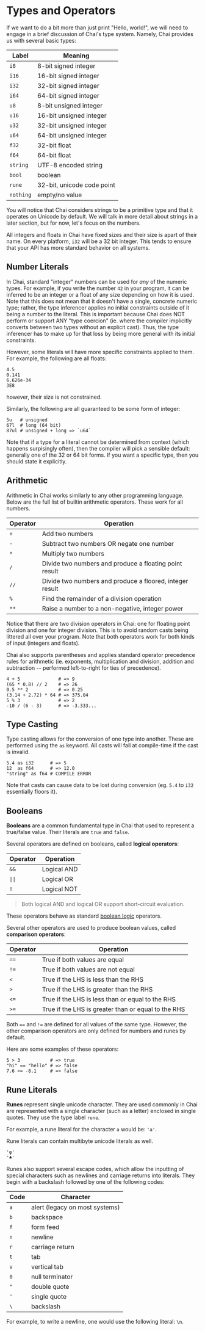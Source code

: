# Types and Operators

If we want to do a bit more than just print "Hello, world!", we will need to
engage in a brief discussion of Chai's type system.  Namely, Chai provides us
with several basic types:

| Label | Meaning |
| ----- | ------- |
| `i8` | 8-bit signed integer |
| `i16` | 16-bit signed integer |
| `i32` | 32-bit signed integer |
| `i64` | 64-bit signed integer |
| `u8` | 8-bit unsigned integer |
| `u16` | 16-bit unsigned integer |
| `u32` | 32-bit unsigned integer |
| `u64` | 64-bit unsigned integer |
| `f32` | 32-bit float |
| `f64` | 64-bit float |
| `string` | UTF-8 encoded string |
| `bool` | boolean |
| `rune` | 32-bit, unicode code point |
| `nothing` | empty/no value |

You will notice that Chai considers strings to be a primitive type and that it
operates on Unicode by default.  We will talk in more detail about strings in
a later section, but for now, let's focus on the numbers.

All integers and floats in Chai have fixed sizes and their size is apart of
their name.  On every platform, `i32` will be a 32 bit integer.  This tends to
ensure that your API has more standard behavior on all systems.

## Number Literals

In Chai, standard "integer" numbers can be used for *any* of the numeric types.
For example, if you write the number `42` in your program, it can be inferred to
be an integer or a float of any size depending on how it is used.  Note that
this does not mean that it doesn't have a single, concrete numeric type; rather,
the type inferencer applies no initial constraints outside of it being a number
to the literal.  This is important because Chai does NOT perform or support ANY
"type coercion" (ie. where the compiler implicitly converts between two types
without an explicit cast).  Thus, the type inferencer has to make up for that
loss by being more general with its initial constraints.

However, some literals will have more specific constraints applied to them.  For
example, the following are all floats:

    4.5
    0.141
    6.626e-34
    3E8

however, their size is not constrained.

Similarly, the following are all guaranteed to be some form of integer:

    5u   # unsigned
    67l  # long (64 bit)
    87ul # unsigned + long => `u64`

Note that if a type for a literal cannot be determined from context (which
happens surpisingly often), then the compiler will pick a sensible default:
generally one of the 32 or 64 bit forms.  If you want a specific type, then you
should state it explicitly.

## Arithmetic

Arithmetic in Chai works similarly to any other programming language.  Below are
the full list of builtin arithmetic operators.  These work for all numbers.

| Operator | Operation |
| -------- | --------- |
| `+` | Add two numbers |
| `-` | Subtract two numbers OR negate one number |
| `*` | Multiply two numbers |
| `/` | Divide two numbers and produce a floating point result |
| `//` | Divide two numbers and produce a floored, integer result |
| `%` | Find the remainder of a division operation |
| `**` | Raise a number to a non-negative, integer power |

Notice that there are two division operators in Chai: one for floating point
division and one for integer division.  This is to avoid random casts being
littered all over your program.  Note that both operators work for both kinds of
input (integers and floats).

Chai also supports parentheses and applies standard operator precedence rules
for arithmetic (ie. exponents, multiplication and division, addition and
subtraction -- performed left-to-right for ties of precedence).

    4 + 5              # => 9
    (65 * 0.8) // 2    # => 26
    0.5 ** 2           # => 0.25
    (3.14 + 2.72) * 64 # => 375.04
    5 % 3              # => 2
    -10 / (6 - 3)      # => -3.333...

## Type Casting

Type casting allows for the conversion of one type into another.  These are
performed using the `as` keyword.  All casts will fail at compile-time if the
cast is invalid.

    5.4 as i32      # => 5
    12  as f64      # => 12.0
    "string" as f64 # COMPILE ERROR

Note that casts can cause data to be lost during conversion (eg. `5.4` to `i32`
essentially floors it). 

## Booleans

**Booleans** are a common fundamental type in Chai that used to represent a
true/false value.  Their literals are `true` and `false`.

Several operators are defined on booleans, called **logical operators**:

| Operator | Operation |
| -------- | --------- |
| `&&` | Logical AND |
| `\|\|` | Logical OR |
| `!` | Logical NOT |

> Both logical AND and logical OR support short-circuit evaluation.

These operators behave as standard 
[boolean logic](https://en.wikipedia.org/wiki/Boolean_algebra) operators.

Several other operators are used to produce boolean values, called **comparison
operators**:

| Operator | Operation |
| -------- | --------- |
| `==` | True if both values are equal |
| `!=` | True if both values are not equal |
| `<` | True if the LHS is less than the RHS |
| `>` | True if the LHS is greater than the RHS |
| `<=` | True if the LHS is less than or equal to the RHS |
| `>=` | True if the LHS is greater than or equal to the RHS |

Both `==` and `!=` are defined for all values of the same type.  However, the
other comparison operators are only defined for numbers and runes by default.

Here are some examples of these operators:

    5 > 3           # => true
    "hi" == "hello" # => false
    7.6 <= -8.1     # => false      

## Rune Literals

**Runes** represent single unicode character.  They are used commonly in Chai are
represented with a single character (such as a letter) enclosed in single quotes.
They use the type label `rune`.

For example, a rune literal for the character `a` would be: `'a'`. 

Rune literals can contain multibyte unicode literals as well.

    'φ'
    '♣'

Runes also support several escape codes, which allow the inputting of special
characters such as newlines and carriage returns into literals.  They begin
with a backslash followed by one of the following codes:

| Code | Character |
| ---- | --------- |
| `a` | alert (legacy on most systems) |
| `b` | backspace |
| `f` | form feed |
| `n` | newline |
| `r` | carriage return |
| `t` | tab |
| `v` | vertical tab |
| `0` | null terminator |
| `"` | double quote |
| `'` | single quote |
| `\` | backslash

For example, to write a newline, one would use the following literal: `\n`.
